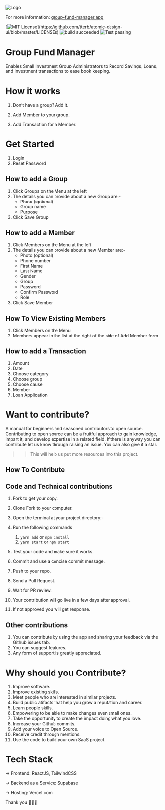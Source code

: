 ![Logo](public/logo192.png)

For more information: [group-fund-manager.app](https://group-fund-manager.vercel.app)

[![MIT License](https://img.shields.io/apm/l/atomic-design-ui.svg?)](https://github.com/tterb/atomic-design-ui/blob/master/LICENSEs)
![build succeeded](https://img.shields.io/badge/build-succeeded-brightgreen.svg)
![Test passing](https://img.shields.io/badge/Tests-passing-brightgreen.svg)

# Group Fund Manager

Enables Small Investment Group Administrators to Record Savings, Loans, and Investment transactions to ease book keeping.

# How it works

1. Don’t have a group? Add it.

2. Add Member to your group.

3. Add Transaction for a Member.

# Get Started

1. Login
2. Reset Password

## How to add a Group

1. Click Groups on the Menu at the left
2. The details you can provide about a new Group are:-
    - Photo (optional)
    - Group name
    - Purpose
3. Click Save Group

## How to add a Member

1. Click Members on the Menu at the left
2. The details you can provide about a new Member are:-
    - Photo (optional)
    - Phone number
    - First Name
    - Last Name
    - Gender
    - Group
    - Password
    - Confirm Password
    - Role
3. Click Save Member

## How To View Existing Members

1. Click Members on the Menu
2. Members appear in the list at the right of the side of Add Member form.

## How to add a Transaction

1. Amount
2. Date
3. Choose category
4. Choose group
5. Choose cause
6. Member
7. Loan Application

# Want to contribute?

A manual for beginners and seasoned contributors to open source.
Contributing to open source can be a fruitful approach to gain knowledge, impart it, and develop expertise in a related field.
If there is anyway you can contribute let us know through raising an issue.
You can also give it a star.

> > This will help us put more resources into this project.

## How To Contribute

## Code and Technical contributions

1. Fork to get your copy.
2. Clone Fork to your computer.
3. Open the terminal at your project directory:-
4. Run the following commands

    1. `yarn add` or `npm install`
    2. `yarn start` or `npm start`

5. Test your code and make sure it works.
6. Commit and use a concise commit message.
7. Push to your repo.
8. Send a Pull Request.
9. Wait for PR review.

10. Your contribution will go live in a few days after approval.

11. If not approved you will get response.

## Other contributions

1. You can contribute by using the app and sharing your feedback via the Github issues tab.
2. You can suggest features.
3. Any form of support is greatly appreciated.

# Why should you Contribute?

1. Improve software.
2. Improve existing skills.
3. Meet people who are interested in similar projects.
4. Build public atifacts that help you grow a reputation and career.
5. Learn people skills.
6. Empowering to be able to make changes even small ones.
7. Take the opportunity to create the impact doing what you love.
8. Increase your Github commits.
9. Add your voice to Open Source.
10. Receive credit through mentions.
11. Use the code to build your own SaaS project.

# Tech Stack

→ Frontend: ReactJS, TailwindCSS

→ Backend as a Service: Supabase

→ Hosting: Vercel.com

Thank you 🙂👍🏽
